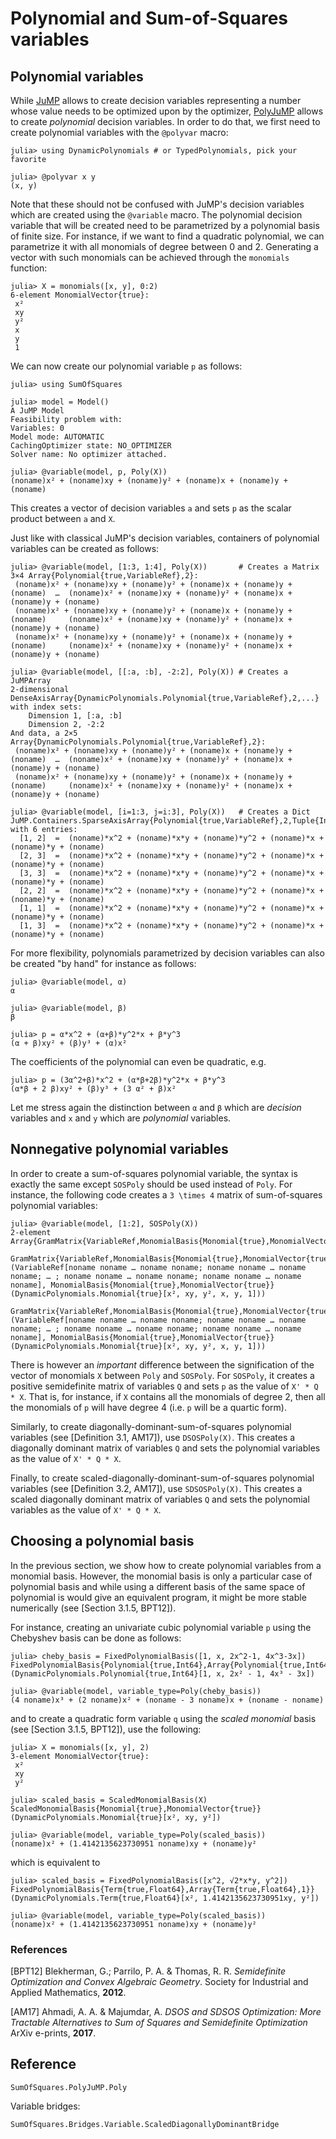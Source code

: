 # Polynomial and Sum-of-Squares variables

## Polynomial variables

While [JuMP](https://github.com/jump-dev/JuMP.jl) allows to create decision
variables representing a number whose value needs to be optimized upon by the
optimizer, [PolyJuMP](https://github.com/jump-dev/PolyJuMP.jl) allows to create
*polynomial* decision variables. In order to do that, we first need to create
polynomial variables with the `@polyvar` macro:
```jldoctest variables
julia> using DynamicPolynomials # or TypedPolynomials, pick your favorite

julia> @polyvar x y
(x, y)
```
Note that these should not be confused with JuMP's decision variables which are
created using the `@variable` macro. The polynomial decision variable that will
be created need to be parametrized by a polynomial basis of finite size.
For instance, if we want to find a quadratic polynomial, we can parametrize it
with all monomials of degree between 0 and 2. Generating a vector with such
monomials can be achieved through the `monomials` function:
```jldoctest variables
julia> X = monomials([x, y], 0:2)
6-element MonomialVector{true}:
 x²
 xy
 y²
 x
 y
 1
```
We can now create our polynomial variable `p` as follows:
```jldoctest variables
julia> using SumOfSquares

julia> model = Model()
A JuMP Model
Feasibility problem with:
Variables: 0
Model mode: AUTOMATIC
CachingOptimizer state: NO_OPTIMIZER
Solver name: No optimizer attached.

julia> @variable(model, p, Poly(X))
(noname)x² + (noname)xy + (noname)y² + (noname)x + (noname)y + (noname)
```
This creates a vector of decision variables `a` and sets `p` as the scalar
product between `a` and `X`.

Just like with classical JuMP's decision variables, containers of polynomial
variables can be created as follows:
```jldoctest variables
julia> @variable(model, [1:3, 1:4], Poly(X))       # Creates a Matrix
3×4 Array{Polynomial{true,VariableRef},2}:
 (noname)x² + (noname)xy + (noname)y² + (noname)x + (noname)y + (noname)  …  (noname)x² + (noname)xy + (noname)y² + (noname)x + (noname)y + (noname)
 (noname)x² + (noname)xy + (noname)y² + (noname)x + (noname)y + (noname)     (noname)x² + (noname)xy + (noname)y² + (noname)x + (noname)y + (noname)
 (noname)x² + (noname)xy + (noname)y² + (noname)x + (noname)y + (noname)     (noname)x² + (noname)xy + (noname)y² + (noname)x + (noname)y + (noname)

julia> @variable(model, [[:a, :b], -2:2], Poly(X)) # Creates a JuMPArray
2-dimensional DenseAxisArray{DynamicPolynomials.Polynomial{true,VariableRef},2,...} with index sets:
    Dimension 1, [:a, :b]
    Dimension 2, -2:2
And data, a 2×5 Array{DynamicPolynomials.Polynomial{true,VariableRef},2}:
 (noname)x² + (noname)xy + (noname)y² + (noname)x + (noname)y + (noname)  …  (noname)x² + (noname)xy + (noname)y² + (noname)x + (noname)y + (noname)
 (noname)x² + (noname)xy + (noname)y² + (noname)x + (noname)y + (noname)     (noname)x² + (noname)xy + (noname)y² + (noname)x + (noname)y + (noname)

julia> @variable(model, [i=1:3, j=i:3], Poly(X))   # Creates a Dict
JuMP.Containers.SparseAxisArray{Polynomial{true,VariableRef},2,Tuple{Int64,Int64}} with 6 entries:
  [1, 2]  =  (noname)*x^2 + (noname)*x*y + (noname)*y^2 + (noname)*x + (noname)*y + (noname)
  [2, 3]  =  (noname)*x^2 + (noname)*x*y + (noname)*y^2 + (noname)*x + (noname)*y + (noname)
  [3, 3]  =  (noname)*x^2 + (noname)*x*y + (noname)*y^2 + (noname)*x + (noname)*y + (noname)
  [2, 2]  =  (noname)*x^2 + (noname)*x*y + (noname)*y^2 + (noname)*x + (noname)*y + (noname)
  [1, 1]  =  (noname)*x^2 + (noname)*x*y + (noname)*y^2 + (noname)*x + (noname)*y + (noname)
  [1, 3]  =  (noname)*x^2 + (noname)*x*y + (noname)*y^2 + (noname)*x + (noname)*y + (noname)
```

For more flexibility, polynomials parametrized by decision variables can also
be created "by hand" for instance as follows:
```jldoctest variables
julia> @variable(model, α)
α

julia> @variable(model, β)
β

julia> p = α*x^2 + (α+β)*y^2*x + β*y^3
(α + β)xy² + (β)y³ + (α)x²
```
The coefficients of the polynomial can even be quadratic, e.g.
```jldoctest variables
julia> p = (3α^2+β)*x^2 + (α*β+2β)*y^2*x + β*y^3
(α*β + 2 β)xy² + (β)y³ + (3 α² + β)x²
```
Let me stress again the distinction between `α` and `β` which are *decision*
variables and `x` and `y` which are *polynomial* variables.

## Nonnegative polynomial variables

In order to create a sum-of-squares polynomial variable, the syntax is exactly
the same except `SOSPoly` should be used instead of `Poly`.
For instance, the following code creates a ``3 \times 4`` matrix of
sum-of-squares polynomial variables:
```jldoctest variables
julia> @variable(model, [1:2], SOSPoly(X))
2-element Array{GramMatrix{VariableRef,MonomialBasis{Monomial{true},MonomialVector{true}},GenericAffExpr{Float64,VariableRef}},1}:
 GramMatrix{VariableRef,MonomialBasis{Monomial{true},MonomialVector{true}},GenericAffExpr{Float64,VariableRef}}(VariableRef[noname noname … noname noname; noname noname … noname noname; … ; noname noname … noname noname; noname noname … noname noname], MonomialBasis{Monomial{true},MonomialVector{true}}(DynamicPolynomials.Monomial{true}[x², xy, y², x, y, 1]))
 GramMatrix{VariableRef,MonomialBasis{Monomial{true},MonomialVector{true}},GenericAffExpr{Float64,VariableRef}}(VariableRef[noname noname … noname noname; noname noname … noname noname; … ; noname noname … noname noname; noname noname … noname noname], MonomialBasis{Monomial{true},MonomialVector{true}}(DynamicPolynomials.Monomial{true}[x², xy, y², x, y, 1]))
```
There is however an *important* difference between the signification of the
vector of monomials `X` between `Poly` and `SOSPoly`. For `SOSPoly`, it
creates a positive semidefinite matrix of variables `Q` and sets `p` as the
value of `X' * Q * X`. That is, for instance, if `X` contains all the monomials
of degree 2, then all the monomials of `p` will have degree 4 (i.e. `p` will be
a quartic form).

Similarly, to create diagonally-dominant-sum-of-squares polynomial variables
(see [Definition 3.1, AM17]), use `DSOSPoly(X)`. This creates a diagonally
dominant matrix of variables `Q` and sets the polynomial variables as the value
of `X' * Q * X`.

Finally, to create scaled-diagonally-dominant-sum-of-squares polynomial
variables (see [Definition 3.2, AM17]), use `SDSOSPoly(X)`. This creates a
scaled diagonally dominant matrix of variables `Q` and sets the polynomial
variables as the value of `X' * Q * X`.

## Choosing a polynomial basis

In the previous section, we show how to create polynomial variables from a
monomial basis. However, the monomial basis is only a particular case of
polynomial basis and while using a different basis of the same space of
polynomial is would give an equivalent program, it might be more stable
numerically (see [Section 3.1.5, BPT12]).

For instance, creating an univariate cubic polynomial variable `p` using the
Chebyshev basis can be done as follows:
```jldoctest variables
julia> cheby_basis = FixedPolynomialBasis([1, x, 2x^2-1, 4x^3-3x])
FixedPolynomialBasis{Polynomial{true,Int64},Array{Polynomial{true,Int64},1}}(DynamicPolynomials.Polynomial{true,Int64}[1, x, 2x² - 1, 4x³ - 3x])

julia> @variable(model, variable_type=Poly(cheby_basis))
(4 noname)x³ + (2 noname)x² + (noname - 3 noname)x + (noname - noname)
```
and to create a quadratic form variable `q` using the *scaled monomial* basis
(see [Section 3.1.5, BPT12]), use the following:
```jldoctest variables
julia> X = monomials([x, y], 2)
3-element MonomialVector{true}:
 x²
 xy
 y²

julia> scaled_basis = ScaledMonomialBasis(X)
ScaledMonomialBasis{Monomial{true},MonomialVector{true}}(DynamicPolynomials.Monomial{true}[x², xy, y²])

julia> @variable(model, variable_type=Poly(scaled_basis))
(noname)x² + (1.4142135623730951 noname)xy + (noname)y²
```
which is equivalent to
```jldoctest variables
julia> scaled_basis = FixedPolynomialBasis([x^2, √2*x*y, y^2])
FixedPolynomialBasis{Term{true,Float64},Array{Term{true,Float64},1}}(DynamicPolynomials.Term{true,Float64}[x², 1.4142135623730951xy, y²])

julia> @variable(model, variable_type=Poly(scaled_basis))
(noname)x² + (1.4142135623730951 noname)xy + (noname)y²
```

### References

[BPT12] Blekherman, G.; Parrilo, P. A. & Thomas, R. R.
*Semidefinite Optimization and Convex Algebraic Geometry*.
Society for Industrial and Applied Mathematics, **2012**.

[AM17] Ahmadi, A. A. & Majumdar, A.
*DSOS and SDSOS Optimization: More Tractable Alternatives to Sum of Squares and Semidefinite Optimization*
ArXiv e-prints, **2017**.

## Reference

```@docs
SumOfSquares.PolyJuMP.Poly
```

Variable bridges:
```@docs
SumOfSquares.Bridges.Variable.ScaledDiagonallyDominantBridge
```
